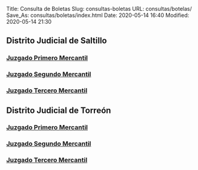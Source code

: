 Title: Consulta de Boletas
Slug: consultas-boletas
URL: consultas/botelas/
Save_As: consultas/boletas/index.html
Date: 2020-05-14 16:40
Modified: 2020-05-14 21:30


## Distrito Judicial de Saltillo

### [Juzgado Primero Mercantil](http://201.144.104.74/eexpediente/consultaboleta.php?id=36)

### [Juzgado Segundo Mercantil](http://201.144.104.74/eexpediente/consultaboleta.php?id=37)

### [Juzgado Tercero Mercantil](http://201.144.104.74/eexpediente/consultaboleta.php?id=201)

## Distrito Judicial de Torreón

### [Juzgado Primero Mercantil](http://201.144.104.74/eexpediente/consultaboleta.php?id=75)

### [Juzgado Segundo Mercantil](http://201.144.104.74/eexpediente/consultaboleta.php?id=76)

### [Juzgado Tercero Mercantil](http://201.144.104.74/eexpediente/consultaboleta.php?id=81)

